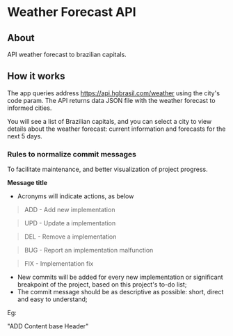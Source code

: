 # Weather Forecast API
## About

API weather forecast to brazilian capitals.
## How it works

 The app queries address https://api.hgbrasil.com/weather using the city's code param. 
 The API returns data JSON file with the weather forecast to informed cities.

 You will see a list of Brazilian capitals, and you can select a city to view details about the weather forecast: current information and forecasts for the next 5 days. 
 
### Rules to normalize commit messages

To facilitate maintenance, and better visualization of project progress.

**Message title**

- Acronyms will indicate actions, as below

> ADD - Add new implementation

> UPD - Update a implementation

> DEL - Remove a implementation

> BUG - Report an implementation malfunction

> FIX - Implementation fix

- New commits will be added for every new implementation or significant breakpoint of the project, based on this project's to-do list;
- The commit message should be as descriptive as possible: short, direct and easy to understand;

Eg:

"ADD Content base Header"
